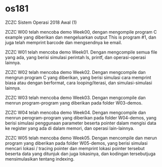 # os181
ZCZC Sistem Operasi 2018 Awal (1)

ZCZC W00 telah mencoba demo Week00, dengan mengompile program C example yang diberikan dan mengeluarkan output This is program #1, dan juga telah memprint barcode dan mengsendnya ke email.

ZCZC W01 telah mencoba demo Week01. Dengan mengcompile semua file yang ada, yang berisi simulasi perintah ls, printf, dan operasi-operasi lainnya.

ZCZC W02 telah mencoba demo Week02. Dengan mengcompile dan mengrun program C yang diberikan, yang berisi simulasi cara memprint biasa atau dengan berformat, cara looping/iterasi, dan simulasi-simulasi lainnya.

ZCZC W03 telah mencoba demo Week03. Dengan mengcompile dan menrun program-program yang diberikan pada folder W03-demos.

ZCZC W04 telah mencoba demo Week04. Dengan mengcompile dan menrun perogram-program yang diberikan pada folder W04-demos, yang berisi simulasi penggunaan parameter beserta pointer dalam mengisi data ke register yang ada di dalam memori, dan operasi lain-lainnya.

ZCZC W05 telah mencoba demo Week05. Dengan mencompile dan merun program yang diberikan pada folder W05-demos, yang berisi simulasi mencari lokasi / tracing pointer dan memprint lokasi pointer tersebut beserta data yang ditunjuk dan juga lokasinya, dan kodingan tersebutjuga mensimulasikan tentang indexing.
